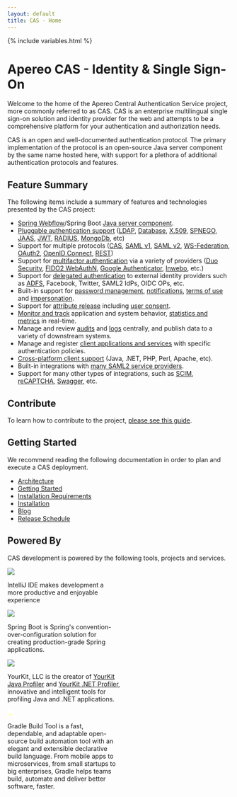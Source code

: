 ```yaml
---
layout: default
title: CAS - Home
---
```


{% include variables.html %}

# Apereo CAS - Identity & Single Sign-On

Welcome to the home of the Apereo Central Authentication Service project, more commonly 
referred to as CAS. CAS is an enterprise multilingual single sign-on solution and identity provider for the web 
and attempts to be a comprehensive platform for your authentication and authorization needs.

CAS is an open and well-documented authentication protocol. The primary implementation of the protocol is 
an open-source Java server component by the same name hosted here, with support for a plethora of 
additional authentication protocols and features.

## Feature Summary

The following items include a summary of features and technologies presented by the CAS project:

* [Spring Webflow](webflow/Webflow-Customization.html)/Spring Boot [Java server component](planning/Architecture.html).
* [Pluggable authentication support](authentication/Configuring-Authentication-Components.html) ([LDAP](authentication/LDAP-Authentication.html), 
[Database](authentication/Database-Authentication.html), [X.509](authentication/X509-Authentication.html), [SPNEGO](authentication/SPNEGO-Authentication.html), 
[JAAS](authentication/JAAS-Authentication.html), [JWT](authentication/JWT-Authentication.html), 
[RADIUS](mfa/RADIUS-Authentication.html), [MongoDb](authentication/MongoDb-Authentication.html), etc)
* Support for multiple protocols ([CAS](protocol/CAS-Protocol.html), [SAML v1](protocol/SAML-Protocol.html), [SAML v2](authentication/Configuring-SAML2-Authentication.html), [WS-Federation](protocol/WS-Federation-Protocol.html),
[OAuth2](protocol/OAuth-Protocol.html), [OpenID Connect](protocol/OIDC-Protocol.html), [REST](protocol/REST-Protocol.html))
* Support for [multifactor authentication](mfa/Configuring-Multifactor-Authentication.html) via a variety of 
providers ([Duo Security](mfa/DuoSecurity-Authentication.html), [FIDO2 WebAuthN](mfa/FIDO2-WebAuthn-Authentication.html), [Google Authenticator](mfa/GoogleAuthenticator-Authentication.html), [Inwebo](mfa/Inwebo-Authentication.html), etc.)
* Support for [delegated authentication](integration/Delegate-Authentication.html) to external identity providers such as [ADFS](integration/ADFS-Integration.html), Facebook, Twitter, SAML2 IdPs, OIDC OPs, etc.
* Built-in support for [password management](password_management/Password-Management.html), [notifications](webflow/Webflow-Customization-Interrupt.html), [terms of use](webflow/Webflow-Customization-AUP.html) and [impersonation](authentication/Surrogate-Authentication.html).
* Support for [attribute release](integration/Attribute-Release.html) including [user consent](integration/Attribute-Release-Consent.html).
* [Monitor and track](monitoring/Monitoring-Statistics.html) application and system behavior, [statistics and metrics](monitoring/Configuring-Metrics.html) in real-time.
* Manage and review [audits](audits/Audits.html) and [logs](logging/Logging.html) centrally, and publish data to a variety of downstream systems.  
* Manage and register [client applications and services](services/Service-Management.html) with specific authentication policies.
* [Cross-platform client support](integration/CAS-Clients.html) (Java, .NET, PHP, Perl, Apache, etc).
* Built-in integrations with [many SAML2 service providers](integration/Configuring-SAML-SP-Integrations.html).
* Support for many other types of integrations, such as [SCIM](integration/SCIM-Provisioning.html), [reCAPTCHA](integration/Configuring-Google-reCAPTCHA.html), 
  [Swagger](integration/Swagger-Integration.html), etc.

## Contribute

To learn how to contribute to the project, [please see this guide](/cas/developer/Contributor-Guidelines.html).

## Getting Started

We recommend reading the following documentation in order to plan and execute a CAS deployment.

* [Architecture](planning/Architecture.html)
* [Getting Started](planning/Getting-Started.html)
* [Installation Requirements](planning/Installation-Requirements.html)
* [Installation](installation/WAR-Overlay-Installation.html)
* [Blog](https://apereo.github.io)
* [Release Schedule](https://github.com/apereo/cas/milestones)

## Powered By

CAS development is powered by the following tools, projects and services.

<div class="row">
  <div class="col-sm-3 d-flex align-items-stretch">
    <div class="card border-0" style="width: 15rem;">
      <a href="https://www.jetbrains.com/idea/">
      <img src="https://github.com/apereo/cas/assets/1205228/11d83496-1abe-4f5a-b1e2-e313607cd595" class="card-img-top">
      </a>
      <div class="card-body">
        <p class="card-text">IntelliJ IDE makes development a more productive and enjoyable experience</p>
      </div>
    </div>
  </div>
  <div class="col-sm-3 d-flex align-items-stretch">
    <div class="card border-0" style="width: 15rem;">
      <a href="https://github.com/spring-projects/spring-boot/">
      <img src="https://github.com/apereo/cas/assets/1205228/854849e9-1b02-4218-8cf7-a4fa4e2b9aa2" class="card-img-top mt-2 ms-2 pe-4">
      </a>
      <div class="card-body">
        <p class="card-text">Spring Boot is Spring's convention-over-configuration solution for creating production-grade 
Spring applications.</p>
      </div>
    </div>
  </div>

  <div class="col-sm-3 d-flex align-items-stretch">
    <div class="card border-0" style="width: 16rem;">
      <a href="https://www.yourkit.com">
      <img src="https://github.com/apereo/cas/assets/1205228/81bf79a8-3771-4439-bcb4-34cfbb94467c" class="card-img-top mt-2 ms-2 pe-4">
      </a>
      <div class="card-body">
        <p class="card-text">
        YourKit, LLC is the creator of <a href="https://www.yourkit.com/java/profiler/">YourKit Java Profiler</a> 
and <a href="https://www.yourkit.com/.net/profiler/">YourKit .NET Profiler</a>, innovative and intelligent 
tools for profiling Java and .NET applications.
        </p>
      </div>
    </div>
  </div>

<div class="col-sm-3 d-flex align-items-stretch">
    <div class="card border-0" style="width: 16rem;">
      <a href="https://www.gradle.org">
      <img src="https://github.com/apereo/cas/assets/1205228/2774ecf6-c60c-4a66-9f5c-2fe8baaa7825"
           style="filter: brightness(300%)" class="card-img-top mt-2 ms-2 pe-4">
      </a>
      <div class="card-body">
        <p class="card-text">
        Gradle Build Tool is a fast, dependable, and adaptable open-source build automation tool with an elegant and extensible declarative build language. 
From mobile apps to microservices, from small startups to big enterprises, Gradle helps teams build, automate and deliver better software, faster.
        </p>
      </div>
    </div>
  </div>
</div>
